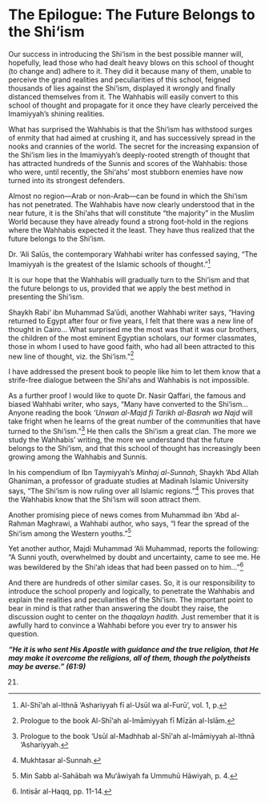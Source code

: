 The Epilogue: The Future Belongs to the Shi‘ism
===============================================

Our success in introducing the Shi‘ism in the best possible manner will,
hopefully, lead those who had dealt heavy blows on this school of
thought (to change and) adhere to it. They did it because many of them,
unable to perceive the grand realities and peculiarities of this school,
feigned thousands of lies against the Shi‘ism, displayed it wrongly and
finally distanced themselves from it. The Wahhabis will easily convert
to this school of thought and propagate for it once they have clearly
perceived the Imamiyyah’s shining realities.

What has surprised the Wahhabis is that the Shi‘ism has withstood surges
of enmity that had aimed at crushing it, and has successively spread in
the nooks and crannies of the world. The secret for the increasing
expansion of the Shi‘ism lies in the Imamiyyah’s deeply-rooted strength
of thought that has attracted hundreds of the Sunnis and scores of the
Wahhabis: those who were, until recently, the Shi‘ahs’ most stubborn
enemies have now turned into its strongest defenders.

Almost no region—Arab or non-Arab—can be found in which the Shi‘ism has
not penetrated. The Wahhabis have now clearly understood that in the
near future, it is the Shi‘ahs that will constitute “the majority” in
the Muslim World because they have already found a strong foot-hold in
the regions where the Wahhabis expected it the least. They have thus
realized that the future belongs to the Shi‘ism.

Dr. ‘Ali Salūs, the contemporary Wahhabi writer has confessed saying,
“The Imamiyyah is the greatest of the Islamic schools of thought.”[^1]

It is our hope that the Wahhabis will gradually turn to the Shi‘ism and
that the future belongs to us, provided that we apply the best method in
presenting the Shi‘ism.

Shaykh Rabi‘ ibn Muhammad Sa‘ūdi, another Wahhabi writer says, “Having
returned to Egypt after four or five years, I felt that there was a new
line of thought in Cairo… What surprised me the most was that it was our
brothers, the children of the most eminent Egyptian scholars, our former
classmates, those in whom I used to have good faith, who had all been
attracted to this new line of thought, viz. the Shi‘ism.”[^2]

I have addressed the present book to people like him to let them know
that a strife-free dialogue between the Shi‘ahs and Wahhabis is not
impossible.

As a further proof I would like to quote Dr. Nasir Qaffari, the famous
and biased Wahhabi writer, who says, “Many have converted to the
Shi‘ism… Anyone reading the book *‘Unwan al-Majd fi Tarikh al-Basrah wa
Najd* will take fright when he learns of the great number of the
communities that have turned to the Shi‘ism.”[^3] He then calls the
Shi‘ism a great clan. The more we study the Wahhabis’ writing, the more
we understand that the future belongs to the Shi‘ism, and that this
school of thought has increasingly been growing among the Wahhabis and
Sunnis.

In his compendium of Ibn Taymiyyah’s *Minhaj al-Sunnah*, Shaykh ‘Abd
Allah Ghaniman, a professor of graduate studies at Madinah Islamic
University says, “The Shi‘ism is now ruling over all Islamic
regions.”[^4] This proves that the Wahhabis know that the Shi‘ism will
soon attract them.

Another promising piece of news comes from Muhammad ibn ‘Abd al-Rahman
Maghrawi, a Wahhabi author, who says, “I fear the spread of the Shi‘ism
among the Western youths.”[^5]

Yet another author, Majdi Muhammad ‘Ali Muhammad, reports the following:
“A Sunni youth, overwhelmed by doubt and uncertainty, came to see me. He
was bewildered by the Shi‘ah ideas that had been passed on to him…”[^6]

And there are hundreds of other similar cases. So, it is our
responsibility to introduce the school properly and logically, to
penetrate the Wahhabis and explain the realities and peculiarities of
the Shi‘ism. The important point to bear in mind is that rather than
answering the doubt they raise, the discussion ought to center on the
*thaqalayn* *hadith.* Just remember that it is awfully hard to convince
a Wahhabi before you ever try to answer his question.

***“He it is who sent His Apostle with guidance and the true religion,
that He may make it overcome the religions, all of them, though the
polytheists may be averse.” (61:9)***

[^1]: Al-Shī‘ah al-Ithnā ‘Ashariyyah fī al-Usūl wa al-Furū‘, vol. 1, p.
21.

[^2]: Prologue to the book Al-Shī‘ah al-Imāmiyyah fī Mīzān al-Islām.

[^3]: Prologue to the book ‘Usūl al-Madhhab al-Shī‘ah al-Imāmiyyah
al-Ithnā ‘Ashariyyah.

[^4]: Mukhtasar al-Sunnah.

[^5]: Min Sabb al-Sahābah wa Mu‘āwiyah fa Ummuhū Hāwiyah, p. 4.

[^6]: Intisār al-Haqq, pp. 11-14.


